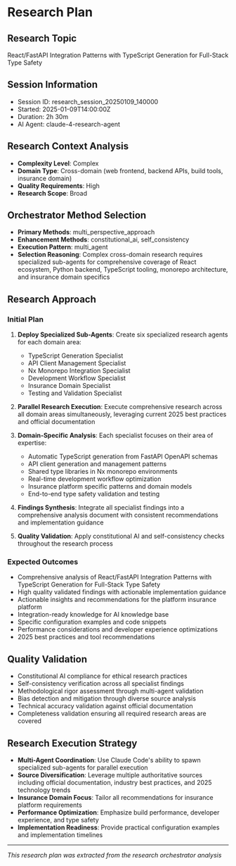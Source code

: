 # Research Plan

## Research Topic
React/FastAPI Integration Patterns with TypeScript Generation for Full-Stack Type Safety

## Session Information
- Session ID: research_session_20250109_140000
- Started: 2025-01-09T14:00:00Z
- Duration: 2h 30m
- AI Agent: claude-4-research-agent

## Research Context Analysis
- **Complexity Level**: Complex
- **Domain Type**: Cross-domain (web frontend, backend APIs, build tools, insurance domain)
- **Quality Requirements**: High
- **Research Scope**: Broad

## Orchestrator Method Selection
- **Primary Methods**: multi_perspective_approach
- **Enhancement Methods**: constitutional_ai, self_consistency
- **Execution Pattern**: multi_agent
- **Selection Reasoning**: Complex cross-domain research requires specialized sub-agents for comprehensive coverage of React ecosystem, Python backend, TypeScript tooling, monorepo architecture, and insurance domain specifics

## Research Approach

### Initial Plan
1. **Deploy Specialized Sub-Agents**: Create six specialized research agents for each domain area:
   - TypeScript Generation Specialist
   - API Client Management Specialist
   - Nx Monorepo Integration Specialist
   - Development Workflow Specialist
   - Insurance Domain Specialist
   - Testing and Validation Specialist

2. **Parallel Research Execution**: Execute comprehensive research across all domain areas simultaneously, leveraging current 2025 best practices and official documentation

3. **Domain-Specific Analysis**: Each specialist focuses on their area of expertise:
   - Automatic TypeScript generation from FastAPI OpenAPI schemas
   - API client generation and management patterns
   - Shared type libraries in Nx monorepo environments
   - Real-time development workflow optimization
   - Insurance platform specific patterns and domain models
   - End-to-end type safety validation and testing

4. **Findings Synthesis**: Integrate all specialist findings into a comprehensive analysis document with consistent recommendations and implementation guidance

5. **Quality Validation**: Apply constitutional AI and self-consistency checks throughout the research process

### Expected Outcomes
- Comprehensive analysis of React/FastAPI Integration Patterns with TypeScript Generation for Full-Stack Type Safety
- High quality validated findings with actionable implementation guidance
- Actionable insights and recommendations for the platform insurance platform
- Integration-ready knowledge for AI knowledge base
- Specific configuration examples and code snippets
- Performance considerations and developer experience optimizations
- 2025 best practices and tool recommendations

## Quality Validation
- Constitutional AI compliance for ethical research practices
- Self-consistency verification across all specialist findings
- Methodological rigor assessment through multi-agent validation
- Bias detection and mitigation through diverse source analysis
- Technical accuracy validation against official documentation
- Completeness validation ensuring all required research areas are covered

## Research Execution Strategy
- **Multi-Agent Coordination**: Use Claude Code's ability to spawn specialized sub-agents for parallel execution
- **Source Diversification**: Leverage multiple authoritative sources including official documentation, industry best practices, and 2025 technology trends
- **Insurance Domain Focus**: Tailor all recommendations for insurance platform requirements
- **Performance Optimization**: Emphasize build performance, developer experience, and type safety
- **Implementation Readiness**: Provide practical configuration examples and implementation timelines

---
*This research plan was extracted from the research orchestrator analysis*